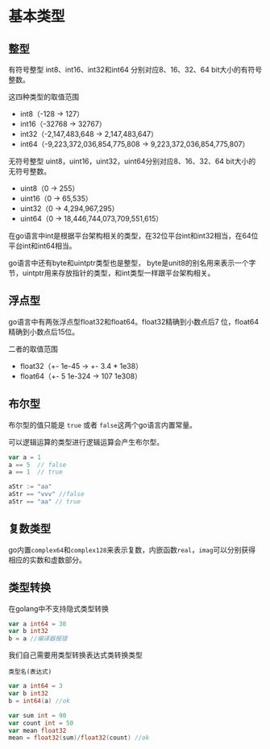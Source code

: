 # 基本类型


## 整型

有符号整型 int8、int16、int32和int64 分别对应8、16、32、64 bit大小的有符号整数。

这四种类型的取值范围
 - int8（-128 -> 127）
 - int16（-32768 -> 32767）
 - int32（-2,147,483,648 -> 2,147,483,647）
 - int64（-9,223,372,036,854,775,808 -> 9,223,372,036,854,775,807）

无符号整型 uint8，uint16，uint32，uint64分别对应8、16、32、64 bit大小的无符号整数。

- uint8（0 -> 255）
- uint16（0 -> 65,535）
- uint32（0 -> 4,294,967,295）
- uint64（0 -> 18,446,744,073,709,551,615）


在go语言中int是根据平台架构相关的类型，在32位平台int和int32相当，在64位平台int和int64相当。

go语言中还有byte和uintptr类型也是整型， byte是unit8的别名用来表示一个字节，uintptr用来存放指针的类型，和int类型一样跟平台架构相关。

## 浮点型

go语言中有两张浮点型float32和float64。float32精确到小数点后7 位，float64精确到小数点后15位。

二者的取值范围

- float32（+- 1e-45 -> +- 3.4 * 1e38）
- float64（+- 5 1e-324 -> 107 1e308）

## 布尔型

布尔型的值只能是 `true` 或者 `false`这两个go语言内置常量。

可以逻辑运算的类型进行逻辑运算会产生布尔型。

```go
var a = 1
a == 5  // false
a == 1  // true

aStr := "aa"
aStr == "vvv" //false
aStr == "aa" // true
```


## 复数类型

go内置`complex64`和`complex128`来表示复数，内嵌函数`real`，`imag`可以分别获得相应的实数和虚数部分。

## 类型转换

在golang中不支持隐式类型转换
```go
var a int64 = 30
var b int32
b = a //编译器报错 
```

我们自己需要用类型转换表达式类转换类型

```
类型名(表达式)
```

```go
var a int64 = 3
var b int32
b = int64(a) //ok

var sum int = 90
var count int = 50
var mean float32
mean = float32(sum)/float32(count) //ok
```